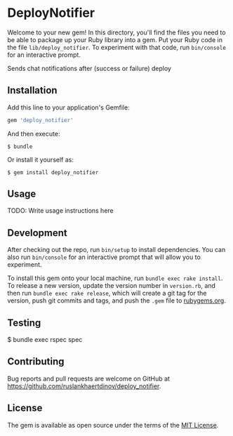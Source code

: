 # DeployNotifier

Welcome to your new gem! In this directory, you'll find the files you need to be able to package up your Ruby library into a gem. Put your Ruby code in the file `lib/deploy_notifier`. To experiment with that code, run `bin/console` for an interactive prompt.

Sends chat notifications after (success or failure) deploy

## Installation

Add this line to your application's Gemfile:

```ruby
gem 'deploy_notifier'
```

And then execute:

    $ bundle

Or install it yourself as:

    $ gem install deploy_notifier

## Usage

TODO: Write usage instructions here

## Development

After checking out the repo, run `bin/setup` to install dependencies. You can also run `bin/console` for an interactive prompt that will allow you to experiment.

To install this gem onto your local machine, run `bundle exec rake install`. To release a new version, update the version number in `version.rb`, and then run `bundle exec rake release`, which will create a git tag for the version, push git commits and tags, and push the `.gem` file to [rubygems.org](https://rubygems.org).

## Testing

  $ bundle exec rspec spec

## Contributing

Bug reports and pull requests are welcome on GitHub at https://github.com/ruslankhaertdinov/deploy_notifier.


## License

The gem is available as open source under the terms of the [MIT License](http://opensource.org/licenses/MIT).
